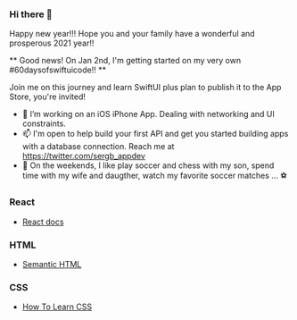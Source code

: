 ### Hi there 👋

Happy new year!!! Hope you and your family have a wonderful and prosperous 2021 year!!

** Good news! On Jan 2nd, I'm getting started on my very own #60daysofswiftuicode!! **

Join me on this journey and learn SwiftUI plus plan to publish it to the App Store, you're invited!

- 🌱 I’m working on an iOS iPhone App. Dealing with networking and UI constraints.
- 📫 I'm open to help build your first API and get you started building apps with a database connection. Reach me at https://twitter.com/sergb_appdev
- 💬 On the weekends, I like play soccer and chess with my son, spend time with my wife and daugther, watch my favorite soccer matches ... ⚽️

### React

- [React docs](https://reactjs.org/docs/getting-started.html)

### HTML

- [Semantic HTML](https://internetingishard.com/html-and-css/semantic-html/)

### CSS

- [How To Learn CSS](https://www.smashingmagazine.com/2019/01/how-to-learn-css/)

<!--
**sdbeng/sdbeng** is a ✨ _special_ ✨ repository because its `README.md` (this file) appears on your GitHub profile.

Here are some ideas to get you started:

- 🔭 I’m currently working on ...
- 🌱 I’m currently learning ...
- 👯 I’m looking to collaborate on ...
- 🤔 I’m looking for help with ...
- 💬 Ask me about ...
- 📫 How to reach me: ...
- 😄 Pronouns: ...
- ⚡ Fun fact: ...
-->


